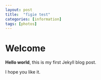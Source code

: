 ```yaml
---
layout: post
title:  "figie test"
categories: [information]
tags: [photos]
---
```


# Welcome

**Hello world**, this is my first Jekyll blog post.

I hope you like it.